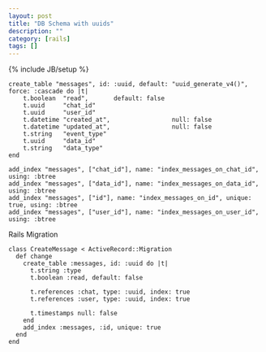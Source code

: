 ```yaml
---
layout: post
title: "DB Schema with uuids"
description: ""
category: [rails]
tags: []
---
```

{% include JB/setup %}

    create_table "messages", id: :uuid, default: "uuid_generate_v4()", force: :cascade do |t|
        t.boolean  "read",       default: false
        t.uuid     "chat_id"
        t.uuid     "user_id"
        t.datetime "created_at",                 null: false
        t.datetime "updated_at",                 null: false
        t.string   "event_type"
        t.uuid     "data_id"
        t.string   "data_type"
    end

    add_index "messages", ["chat_id"], name: "index_messages_on_chat_id", using: :btree
    add_index "messages", ["data_id"], name: "index_messages_on_data_id", using: :btree
    add_index "messages", ["id"], name: "index_messages_on_id", unique: true, using: :btree
    add_index "messages", ["user_id"], name: "index_messages_on_user_id", using: :btree


Rails Migration 

    class CreateMessage < ActiveRecord::Migration
      def change
        create_table :messages, id: :uuid do |t|
          t.string :type
          t.boolean :read, default: false

          t.references :chat, type: :uuid, index: true
          t.references :user, type: :uuid, index: true

          t.timestamps null: false
        end
        add_index :messages, :id, unique: true
      end
    end
